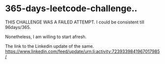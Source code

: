 # 365-days-leetcode-challenge..

THIS CHALLENGE WAS A FAILED ATTEMPT. I could be consistent till 96days/365. 

Nonetheless, I am willing to start afresh.

The link to the Linkedin update of the same.
https://www.linkedin.com/feed/update/urn:li:activity:7239339841967017985/

